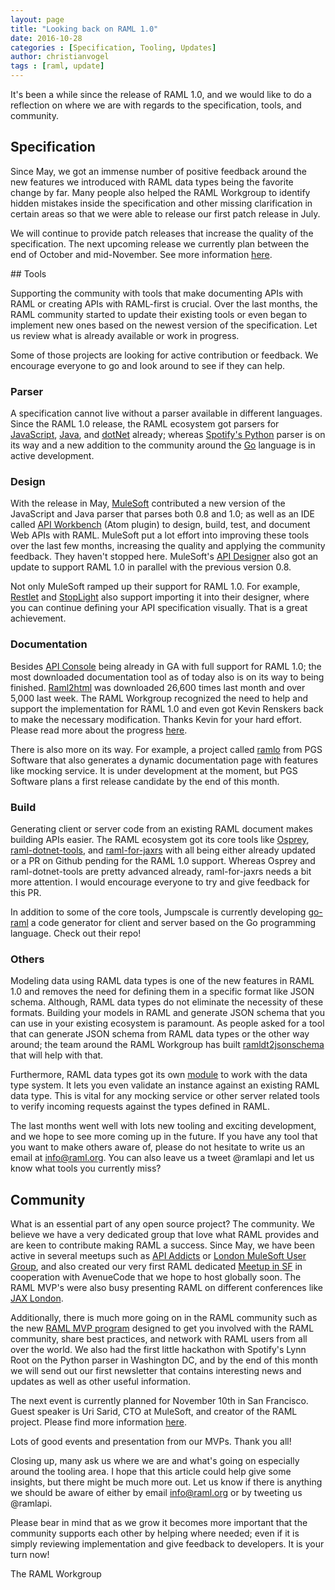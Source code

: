 ```yaml
---
layout: page
title: "Looking back on RAML 1.0"
date: 2016-10-28
categories : [Specification, Tooling, Updates]
author: christianvogel
tags : [raml, update]
---
```


It's been a while since the release of RAML 1.0, and we would like to do a reflection on where we are with regards to the specification, tools, and community.

## Specification

Since May, we got an immense number of positive feedback around the new features we introduced with RAML data types being the favorite change by far. Many people also helped the RAML Workgroup to identify hidden mistakes inside the specification and other missing clarification in certain areas so that we were able to release our first patch release in July.

We will continue to provide patch releases that increase the quality of the specification. The next upcoming release we currently plan between the end of October and mid-November. See more information [here](https://github.com/raml-org/raml-spec/milestone/6).

## Tools

Supporting the community with tools that make documenting APIs with RAML or creating APIs with RAML-first is crucial. Over the last months, the RAML community started to update their existing tools or even began to implement new ones based on the newest version of the specification. Let us review what is already available or work in progress.

Some of those projects are looking for active contribution or feedback. We encourage everyone to go and look around to see if they can help.

### Parser

A specification cannot live without a parser available in different languages. Since the RAML 1.0 release, the RAML ecosystem got parsers for [JavaScript](https://github.com/raml-org/raml-js-parser-2), [Java](https://github.com/raml-org/raml-java-parser), and [dotNet](https://github.com/raml-org/raml-dotnet-parser-2) already; whereas [Spotify's Python](https://github.com/spotify/ramlfications) parser is on its way and a new addition to the community around the [Go](https://github.com/go-raml/raml) language is in active development.

### Design

With the release in May, [MuleSoft](https://www.mulesoft.com/) contributed a new version of the JavaScript and Java parser that parses both 0.8 and 1.0; as well as an IDE called [API Workbench](https://github.com/mulesoft/api-workbench) (Atom plugin) to design, build, test, and document Web APIs with RAML. MuleSoft put a lot effort into improving these tools over the last few months, increasing the quality and applying the community feedback. They haven't stopped here. MuleSoft's [API Designer](https://github.com/mulesoft/api-designer) also got an update to support RAML 1.0 in parallel with the previous version 0.8.

Not only MuleSoft ramped up their support for RAML 1.0. For example,  [Restlet](https://studio.restlet.com/) and [StopLight](https://app.stoplight.io/) also support importing it into their designer, where you can continue defining your API specification visually. That is a great achievement.

###  Documentation

Besides [API Console](https://github.com/mulesoft/api-console) being already in GA with full support for RAML 1.0; the most downloaded documentation tool as of today also is on its way to being finished. [Raml2html](https://github.com/raml2html/raml2html) was downloaded 26,600 times last month and over 5,000 last week. The RAML Workgroup recognized the need to help and support the implementation for RAML 1.0 and even got Kevin Renskers back to make the necessary modification. Thanks Kevin for your hard effort. Please read more about the progress [here](https://github.com/raml2html/raml2html/issues/254).

There is also more on its way. For example, a project called [ramlo](https://github.com/PGSSoft/ramlo) from PGS Software that also generates a dynamic documentation page with features like mocking service. It is under development at the moment, but  PGS Software plans a first release candidate by the end of this month.

### Build

Generating client or server code from an existing RAML document makes building APIs easier. The RAML  ecosystem got its core tools like [Osprey](https://github.com/mulesoft/osprey), [raml-dotnet-tools](https://github.com/mulesoft-labs/raml-dotnet-tools), and [raml-for-jaxrs](https://github.com/mulesoft/raml-for-jax-rs) with all being either already updated or a PR on Github pending for the RAML 1.0 support. Whereas Osprey and raml-dotnet-tools are pretty advanced already, raml-for-jaxrs needs a bit more attention. I would encourage everyone to try and give feedback for this PR.

In addition to some of the core tools, Jumpscale is currently developing [go-raml](https://github.com/Jumpscale/go-raml) a code generator for client and server based on the Go programming language. Check out their repo!

### Others

Modeling data using RAML data types is one of the new features in RAML 1.0 and removes the need for defining them in a specific format like JSON schema. Although, RAML data types do not eliminate the necessity of these formats. Building your models in RAML and generate JSON schema that you can use in your existing ecosystem is paramount. As people asked for a tool that can generate JSON schema from RAML data types or the other way around; the team around the RAML Workgroup has built [ramldt2jsonschema](https://github.com/raml-org/ramldt2jsonschema) that will help with that.

Furthermore, RAML data types got its own [module](https://github.com/raml-org/typesystem-ts) to work with the data type system. It lets you even validate an instance against an existing RAML data type. This is vital for any mocking service or other server related tools to verify incoming requests against the types defined in RAML.

The last months went well with lots new tooling and exciting development, and we hope to see more coming up in the future. If you have any tool that you want to make others aware of, please do not hesitate to write us an email at info@raml.org. You can also leave us a tweet @ramlapi and let us know what tools you currently miss?

## Community

What is an essential part of any open source project? The community. We believe we have a very dedicated group that love what RAML provides and are keen to contribute making RAML a success. Since May, we have been active in several meetups such as [API Addicts](http://www.meetup.com/ApiAddicts/) or [London MuleSoft User Group](http://www.meetup.com/London-Mule-ESB-Meetup/), and also created our very first RAML dedicated [Meetup in SF](http://www.meetup.com/RAML-Meetup-San-Francisco-Bay-Area/) in cooperation with AvenueCode that we hope to host globally soon. The RAML MVP's were also busy presenting RAML on different conferences like [JAX London](https://jaxlondon.com/session/crafting-web-apis-that-others-love-an-introduction-to-raml-1-0/).

Additionally, there is much more going on in the RAML community such as the new [RAML MVP program](http://raml.org/mvp) designed to get you involved with the RAML community, share best practices, and network with RAML users from all over the world. We also had the first little hackathon with Spotify's Lynn Root on the Python parser in Washington DC, and by the end of this month we will send out our first newsletter that contains interesting news and updates as well as other useful information.

The next event is currently planned for November 10th in San Francisco. Guest speaker is Uri Sarid, CTO at MuleSoft, and creator of the RAML project. Please find more information [here](http://www.meetup.com/RAML-Meetup-San-Francisco-Bay-Area/events/234535357/).

Lots of good events and presentation from our MVPs. Thank you all!

Closing up, many ask us where we are and what's going on especially around the tooling area. I hope that this article could help give some insights, but there might be much more out. Let us know if there is anything we should be aware of either by email info@raml.org or by tweeting us @ramlapi.

Please bear in mind that as we grow it becomes more important that the community supports each other by helping where needed; even if it is simply reviewing implementation and give feedback to developers. It is your turn now!

The RAML Workgroup